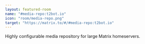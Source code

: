 ```yaml
---
layout: featured-room
name: "#media-repo:t2bot.io"
icon: "room/media-repo.png"
target: "https://matrix.to/#/#media-repo:t2bot.io"
---
```


Highly configurable media repository for large Matrix homeservers.

